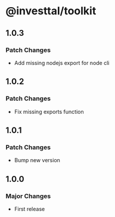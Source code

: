 # @investtal/toolkit

## 1.0.3

### Patch Changes

- Add missing nodejs export for node cli

## 1.0.2

### Patch Changes

- Fix missing exports function

## 1.0.1

### Patch Changes

- Bump new version

## 1.0.0

### Major Changes

- First release
